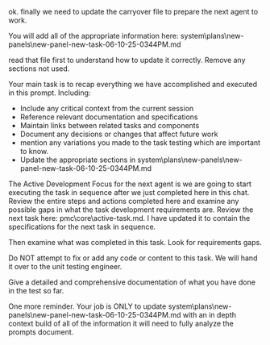 ok. finally we need to update the carryover file to prepare the next agent to work.  

You will add all of the appropriate information here:
system\plans\new-panels\new-panel-new-task-06-10-25-0344PM.md

read that file first to understand how to update it correctly. Remove any sections not used.

Your main task is to recap everything we have accomplished and executed in this prompt. Including:
   - Include any critical context from the current session
   - Reference relevant documentation and specifications
   - Maintain links between related tasks and components
   - Document any decisions or changes that affect future work
   - mention any variations you made to the task testing which are important to know.
   - Update the appropriate sections in system\plans\new-panels\new-panel-new-task-06-10-25-0344PM.md

The Active Development Focus for the next agent is we are going to start executing the task in sequence after we just completed here in this chat. Review the entire steps and actions completed here and examine any possible gaps in what the task development requirements are. Review the next task here: pmc\core\active-task.md. I have updated it to contain the specifications for the next task in sequence.

Then examine what was completed in this task. Look for requirements gaps.

Do NOT attempt to fix or add any code or content to this task. We will hand it over to the unit testing engineer.  

Give a detailed and comprehensive documentation of what you have done in the test so far.

One more reminder. Your job is ONLY to update system\plans\new-panels\new-panel-new-task-06-10-25-0344PM.md with an in depth context build of all of the information it will need to fully analyze the prompts document.
